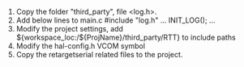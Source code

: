 1. Copy the folder "third_party", file <log.h>.
2. Add below lines to main.c
	#include "log.h"
	...
	INIT_LOG();
	...
3. Modify the project settings, add ${workspace_loc:/${ProjName}/third_party/RTT} to include paths
4. Modify the hal-config.h VCOM symbol
5. Copy the retargetserial related files to the project.
